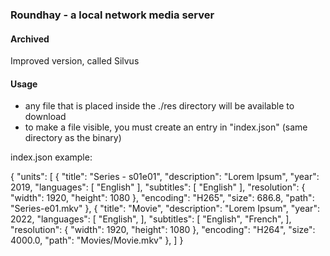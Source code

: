 ### Roundhay - a local network media server

#### Archived
Improved version, called Silvus

#### Usage

* any file that is placed inside the ./res directory will be available to download
* to make a file visible, you must create an entry in "index.json" (same directory as the binary)

index.json example:

{
  "units": [
    {
      "title": "Series - s01e01",
      "description": "Lorem Ipsum",
      "year": 2019,
      "languages": [
        "English"
      ],
      "subtitles": [
        "English"
      ],
      "resolution": {
        "width": 1920,
        "height": 1080
      },
      "encoding": "H265",
      "size": 686.8,
      "path": "Series-e01.mkv"
    },
    {
      "title": "Movie",
      "description": "Lorem Ipsum",
      "year": 2022,
      "languages": [
        "English",
      ],
      "subtitles": [
        "English",
        "French",
      ],
      "resolution": {
        "width": 1920,
        "height": 1080
      },
      "encoding": "H264",
      "size": 4000.0,
      "path": "Movies/Movie.mkv"
    },
  ]
}
